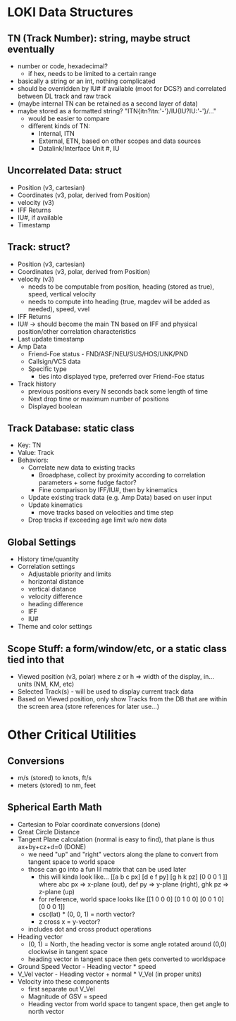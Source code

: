 ﻿# LOKI Data Structures
## TN (Track Number): string, maybe struct eventually
- number or code, hexadecimal?
    - if hex, needs to be limited to a certain range
- basically a string or an int, nothing complicated
- should be overridden by IU# if available (moot for DCS?) and correlated between DL track and raw track
- (maybe internal TN can be retained as a second layer of data)
- maybe stored as a formatted string? "ITN{itn?itn:'-'}/IU{IU?IU:'-'}/..."
    - would be easier to compare
    - different kinds of TN:
        - Internal, ITN
        - External, ETN, based on other scopes and data sources
        - Datalink/Interface Unit #, IU

## Uncorrelated Data: struct
- Position (v3, cartesian)
- Coordinates (v3, polar, derived from Position)
- velocity (v3)
- IFF Returns
- IU#, if available
- Timestamp

## Track: struct?
- Position (v3, cartesian)
- Coordinates (v3, polar, derived from Position)
- velocity (v3)
    - needs to be computable from position, heading (stored as true), speed, vertical velocity
    - needs to compute into heading (true, magdev will be added as needed), speed, vvel
- IFF Returns
- IU# -> should become the main TN based on IFF and physical position/other correlation characteristics
- Last update timestamp
- Amp Data
    - Friend-Foe status - FND/ASF/NEU/SUS/HOS/UNK/PND
    - Callsign/VCS data
    - Specific type
        - ties into displayed type, preferred over Friend-Foe status
- Track history
    - previous positions every N seconds back some length of time
    - Next drop time or maximum number of positions
    - Displayed boolean

## Track Database: static class
- Key: TN
- Value: Track
- Behaviors:
    - Correlate new data to existing tracks
        - Broadphase, collect by proximity according to correlation parameters + some fudge factor?
        - Fine comparison by IFF/IU#, then by kinematics
    - Update existing track data (e.g. Amp Data) based on user input
    - Update kinematics
        - move tracks based on velocities and time step
    - Drop tracks if exceeding age limit w/o new data

## Global Settings
- History time/quantity
- Correlation settings
    - Adjustable priority and limits
    - horizontal distance
    - vertical distance
    - velocity difference
    - heading difference
    - IFF
    - IU#
- Theme and color settings

## Scope Stuff: a form/window/etc, or a static class tied into that
- Viewed position (v3, polar) where z or h => width of the display, in... units (NM, KM, etc)
- Selected Track(s) - will be used to display current track data
- Based on Viewed position, only show Tracks from the DB that are within the screen area (store references for later use...)

# Other Critical Utilities
## Conversions
- m/s (stored) to knots, ft/s
- meters (stored) to nm, feet

## Spherical Earth Math
- Cartesian to Polar coordinate conversions (done)
- Great Circle Distance
- Tangent Plane calculation (normal is easy to find), that plane is thus ax+by+cz+d=0 (DONE)
    - we need "up" and "right" vectors along the plane to convert from tangent space to world space
    - those can go into a fun lil matrix that can be used later
        - this will kinda look like...
          [[a b c px]
           [d e f py]
           [g h k pz]
           [0 0 0 1 ]]
           where abc px => x-plane (out), def py => y-plane (right), ghk pz => z-plane (up)
        - for reference, world space looks like
          [[1 0 0 0]
           [0 1 0 0]
           [0 0 1 0]
           [0 0 0 1]]
        - csc(lat) * (0, 0, 1) = north vector?
        - z cross x = y-vector?
    - includes dot and cross product operations
- Heading vector
    - (0, 1) = North, the heading vector is some angle rotated around (0,0) clockwise in tangent space
    - heading vector in tangent space then gets converted to worldspace
- Ground Speed Vector - Heading vector * speed
- V_Vel vector - Heading vector + normal * V_Vel (in proper units)
- Velocity into these components
    - first separate out V_Vel
    - Magnitude of GSV = speed
    - Heading vector from world space to tangent space, then get angle to north vector